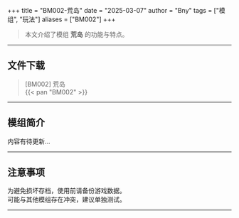 +++
title = "BM002-荒岛"
date = "2025-03-07"
author = "Bny"
tags = ["模组", "玩法"]
aliases = ["BM002"]
+++

> 本文介绍了模组 **荒岛** 的功能与特点。

---

## 文件下载

> [BM002] 荒岛  
{{< pan "BM002" >}}  

---

## 模组简介

>  
内容有待更新...  

---

## 注意事项

>  
为避免损坏存档，使用前请备份游戏数据。  
可能与其他模组存在冲突，建议单独测试。  

---

